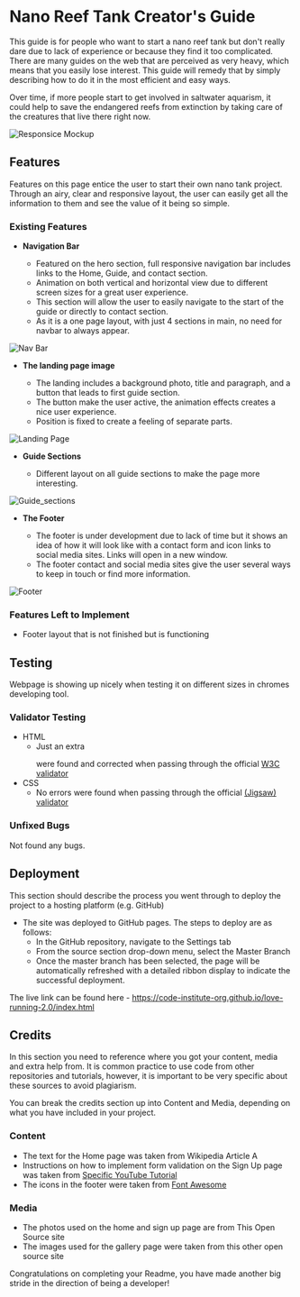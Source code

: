 # Nano Reef Tank Creator's Guide

This guide is for people who want to start a nano reef tank but don't really dare due to lack of experience or because they find it too complicated. There are many guides on the web that are perceived as very heavy, which means that you easily lose interest. This guide will remedy that by simply describing how to do it in the most efficient and easy ways.

Over time, if more people start to get involved in saltwater aquarism, it could help to save the endangered reefs from extinction by taking care of the creatures that live there right now.

![Responsice Mockup](https://github.com/pernilla-strandberg/media/nano_guide_mockup.png)

## Features 

Features on this page entice the user to start their own nano tank project. Through an airy, clear and responsive layout, the user can easily get all the information to them and see the value of it being so simple.

### Existing Features

- __Navigation Bar__

  - Featured on the hero section, full responsive navigation bar includes links to the Home, Guide, and contact section.
  - Animation on both vertical and horizontal view due to different screen sizes for a great user experience.
  - This section will allow the user to easily navigate to the start of the guide or directly to contact section.
  - As it is a one page layout, with just 4 sections in main, no need for navbar to always appear. 

![Nav Bar](https://github.com/pernilla-strandberg/media/nano_guide_nav.png)

- __The landing page image__

  - The landing includes a background photo, title and paragraph, and a button that leads to first guide section. 
  - The button make the user active, the animation effects creates a nice user experience.
  - Position is fixed to create a feeling of separate parts.

![Landing Page](https://github.com/pernilla-strandberg/media/nano_guide_landing.png)

- __Guide Sections__

  - Different layout on all guide sections to make the page more interesting. 

![Guide_sections](https://github.com/pernilla/media/nano_guide_sections.png)

- __The Footer__ 

  - The footer is under development due to lack of time but it shows an idea of how it will look like with a contact form and icon links to social media sites. Links will open in a new window. 
  - The footer contact and social media sites give the user several ways to keep in touch or find more information.

![Footer](https://github.com/pernilla-strandberg/media/nano_guide_footer.png)


### Features Left to Implement

- Footer layout that is not finished but is functioning

## Testing 

Webpage is showing up nicely when testing it on different sizes in chromes developing tool.

### Validator Testing 

- HTML
  - Just an extra </p> were found and corrected when passing through the official [W3C validator](https://validator.w3.org/nu/?doc=https%3A%2F%2Fcode-institute-org.github.io%2Flove-running-2.0%2Findex.html)
- CSS
  - No errors were found when passing through the official [(Jigsaw) validator](https://jigsaw.w3.org/css-validator/validator?uri=https%3A%2F%2Fvalidator.w3.org%2Fnu%2F%3Fdoc%3Dhttps%253A%252F%252Fcode-institute-org.github.io%252Flove-running-2.0%252Findex.html&profile=css3svg&usermedium=all&warning=1&vextwarning=&lang=en#css)

### Unfixed Bugs

Not found any bugs. 

## Deployment

This section should describe the process you went through to deploy the project to a hosting platform (e.g. GitHub) 

- The site was deployed to GitHub pages. The steps to deploy are as follows: 
  - In the GitHub repository, navigate to the Settings tab 
  - From the source section drop-down menu, select the Master Branch
  - Once the master branch has been selected, the page will be automatically refreshed with a detailed ribbon display to indicate the successful deployment. 

The live link can be found here - https://code-institute-org.github.io/love-running-2.0/index.html 


## Credits 

In this section you need to reference where you got your content, media and extra help from. It is common practice to use code from other repositories and tutorials, however, it is important to be very specific about these sources to avoid plagiarism. 

You can break the credits section up into Content and Media, depending on what you have included in your project. 

### Content 

- The text for the Home page was taken from Wikipedia Article A
- Instructions on how to implement form validation on the Sign Up page was taken from [Specific YouTube Tutorial](https://www.youtube.com/)
- The icons in the footer were taken from [Font Awesome](https://fontawesome.com/)

### Media

- The photos used on the home and sign up page are from This Open Source site
- The images used for the gallery page were taken from this other open source site


Congratulations on completing your Readme, you have made another big stride in the direction of being a developer!

